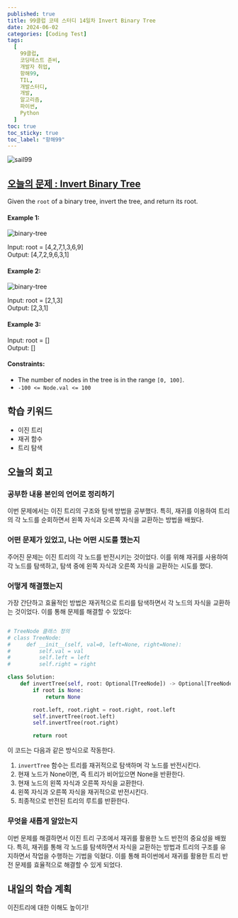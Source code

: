 ```yaml
---
published: true
title: 99클럽 코테 스터디 14일차 Invert Binary Tree
date: 2024-06-02
categories: [Coding Test]
tags:
  [
    99클럽,
    코딩테스트 준비,
    개발자 취업,
    항해99,
    TIL,
    개발스터디,
    개발,
    알고리즘,
    파이썬,
    Python
  ]
toc: true
toc_sticky: true
toc_label: "항해99"
---
```


<img alt='sail99' src="https://github.com/dev-woody/dev-woody.github.io/assets/87690037/9acd8a60-ff3e-48fb-a317-38c699c8bf0e">

## [오늘의 문제 : Invert Binary Tree](https://leetcode.com/problems/invert-binary-tree/description/)

Given the `root` of a binary tree, invert the tree, and return its root.

#### Example 1:

<image alt="binary-tree" src="https://assets.leetcode.com/uploads/2021/03/14/invert1-tree.jpg"/>

Input: root = [4,2,7,1,3,6,9]<br>
Output: [4,7,2,9,6,3,1]

#### Example 2:

<image alt="binary-tree" src="https://assets.leetcode.com/uploads/2021/03/14/invert2-tree.jpg"/>

Input: root = [2,1,3]<br>
Output: [2,3,1]

#### Example 3:

Input: root = []<br>
Output: []

#### Constraints:

- The number of nodes in the tree is in the range `[0, 100]`.<br>
- `-100 <= Node.val <= 100`

## 학습 키워드

- 이진 트리
- 재귀 함수
- 트리 탐색

## 오늘의 회고

### 공부한 내용 본인의 언어로 정리하기

이번 문제에서는 이진 트리의 구조와 탐색 방법을 공부했다. 특히, 재귀를 이용하여 트리의 각 노드를 순회하면서 왼쪽 자식과 오른쪽 자식을 교환하는 방법을 배웠다.

### 어떤 문제가 있었고, 나는 어떤 시도를 했는지

주어진 문제는 이진 트리의 각 노드를 반전시키는 것이었다. 이를 위해 재귀를 사용하여 각 노드를 탐색하고, 탐색 중에 왼쪽 자식과 오른쪽 자식을 교환하는 시도를 했다.

### 어떻게 해결했는지

가장 간단하고 효율적인 방법은 재귀적으로 트리를 탐색하면서 각 노드의 자식을 교환하는 것이었다. 이를 통해 문제를 해결할 수 있었다:

```python

# TreeNode 클래스 정의
# class TreeNode:
#     def __init__(self, val=0, left=None, right=None):
#         self.val = val
#         self.left = left
#         self.right = right

class Solution:
    def invertTree(self, root: Optional[TreeNode]) -> Optional[TreeNode]:
        if root is None:
            return None

        root.left, root.right = root.right, root.left
        self.invertTree(root.left)
        self.invertTree(root.right)

        return root
```

이 코드는 다음과 같은 방식으로 작동한다.

1. `invertTree` 함수는 트리를 재귀적으로 탐색하며 각 노드를 반전시킨다.
2. 현재 노드가 None이면, 즉 트리가 비어있으면 None을 반환한다.
3. 현재 노드의 왼쪽 자식과 오른쪽 자식을 교환한다.
4. 왼쪽 자식과 오른쪽 자식을 재귀적으로 반전시킨다.
5. 최종적으로 반전된 트리의 루트를 반환한다.

### 무엇을 새롭게 알았는지

이번 문제를 해결하면서 이진 트리 구조에서 재귀를 활용한 노드 반전의 중요성을 배웠다. 특히, 재귀를 통해 각 노드를 탐색하면서 자식을 교환하는 방법과 트리의 구조를 유지하면서 작업을 수행하는 기법을 익혔다. 이를 통해 파이썬에서 재귀를 활용한 트리 반전 문제를 효율적으로 해결할 수 있게 되었다.

## 내일의 학습 계획

이진트리에 대한 이해도 높이기!
